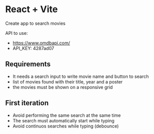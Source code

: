 # React + Vite

Create app to search movies

API to use:

- https://www.omdbapi.com/
- API_KEY: 4287ad07

## Requirements

- It needs a search input to write movie name and button to search
- list of movies found with their title, year and a poster
- the movies must be shown on a responsive grid

## First iteration

- Avoid performing the same search at the same time
- The search must automatically start while typing
- Avoid continuos searches while typing (debounce)